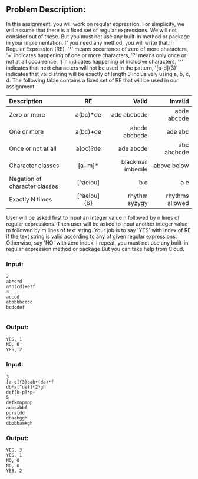 ## Problem Description:
In this assignment, you will work on regular expression. For simplicity, we will assume that there is a fixed set of regular expressions. We will not consider out of these. But you must not use any built-in method or package in your implementation. If you need any method, you will write that.In Regular Expression (RE), '*' means occurrence of zero of more characters, '+' indicates happening of one or more characters, '?'  means only once or not at all occurrence, '[ ]' indicates happening of inclusive characters, '^' indicates that next characters will not be used in the pattern, '[a-d]{3}' indicates that valid string will be exactly of  length 3 inclusively using a, b, c, d. The following table contains a fixed set of RE that will be used in our assignment.

| Description  | RE  | Valid | Invalid |
| :---------------- |:---------------:| ------------:|------------:|
| Zero or more |a(bc)*de| ade  abcbcde |abde  abcbde|
| One or more |	a(bc)+de |	abcde  abcbcde |	ade  abc |
| Once or not at all | a(bc)?de | ade  abcde  | abc   abcbcde |
| Character classes | [a-m]* | blackmail  imbecile | above  below|
| Negation of character classes | [^aeiou] | b  c | a e |
| Exactly N times | [^aeiou]{6} | rhythm  syzygy | rhythms  allowed |

User will be asked first to input an integer value n followed by n lines of regular expressions. Then user will be asked to input another integer value m followed by m lines of text string. Your job is to say 'YES' with index of RE if the text string is valid according to any of given regular expressions. Otherwise, say 'NO' with zero index. I repeat, you must not use any built-in regular expression method or package.But you can take help from Cloud.

### Input:
```
2
ab*c*d
a*b(cd)+e?f
3
acccd
abbbbbcccc
bcdcdef


```
### Output:
```
YES, 1
NO, 0
YES, 2

```
### Input:
```
3
[a-c]{3}cab+(da)*f
db*a[^def]{2}gh
def[k-p]*p+
5
defkmnpmpp
acbcabbf
pqrstdd
dbaabggh
dbbbbamkgh

```
### Output:
```
YES, 3
YES, 1 
NO, 0
NO, 0
YES, 2
```
